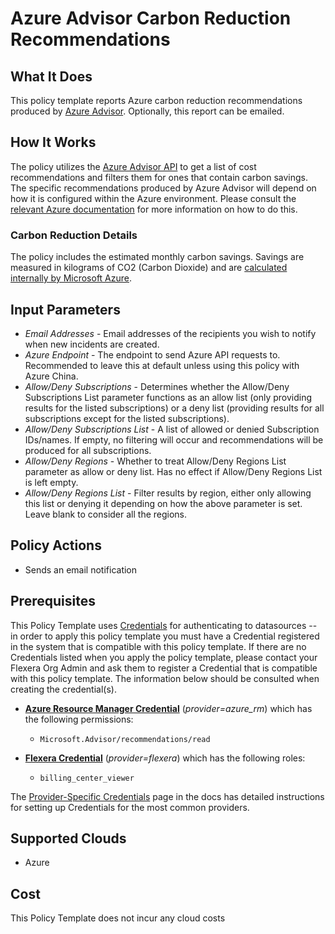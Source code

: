 # Azure Advisor Carbon Reduction Recommendations

## What It Does

This policy template reports Azure carbon reduction recommendations produced by [Azure Advisor](https://learn.microsoft.com/en-us/azure/advisor/advisor-overview). Optionally, this report can be emailed.

## How It Works

The policy utilizes the [Azure Advisor API](https://learn.microsoft.com/en-us/rest/api/advisor/recommendations/list?view=rest-advisor-2023-01-01&tabs=HTTP#category) to get a list of cost recommendations and filters them for ones that contain carbon savings. The specific recommendations produced by Azure Advisor will depend on how it is configured within the Azure environment. Please consult the [relevant Azure documentation](https://learn.microsoft.com/en-us/azure/advisor/advisor-get-started) for more information on how to do this.

### Carbon Reduction Details

The policy includes the estimated monthly carbon savings. Savings are measured in kilograms of CO2 (Carbon Dioxide) and are [calculated internally by Microsoft Azure](https://learn.microsoft.com/en-us/azure/carbon-optimization/).

## Input Parameters

- *Email Addresses* - Email addresses of the recipients you wish to notify when new incidents are created.
- *Azure Endpoint* - The endpoint to send Azure API requests to. Recommended to leave this at default unless using this policy with Azure China.
- *Allow/Deny Subscriptions* - Determines whether the Allow/Deny Subscriptions List parameter functions as an allow list (only providing results for the listed subscriptions) or a deny list (providing results for all subscriptions except for the listed subscriptions).
- *Allow/Deny Subscriptions List* - A list of allowed or denied Subscription IDs/names. If empty, no filtering will occur and recommendations will be produced for all subscriptions.
- *Allow/Deny Regions* - Whether to treat Allow/Deny Regions List parameter as allow or deny list. Has no effect if Allow/Deny Regions List is left empty.
- *Allow/Deny Regions List* - Filter results by region, either only allowing this list or denying it depending on how the above parameter is set. Leave blank to consider all the regions.

## Policy Actions

- Sends an email notification

## Prerequisites

This Policy Template uses [Credentials](https://docs.flexera.com/flexera/EN/Automation/ManagingCredentialsExternal.htm) for authenticating to datasources -- in order to apply this policy template you must have a Credential registered in the system that is compatible with this policy template. If there are no Credentials listed when you apply the policy template, please contact your Flexera Org Admin and ask them to register a Credential that is compatible with this policy template. The information below should be consulted when creating the credential(s).

- [**Azure Resource Manager Credential**](https://docs.flexera.com/flexera/EN/Automation/ProviderCredentials.htm#automationadmin_109256743_1124668) (*provider=azure_rm*) which has the following permissions:
  - `Microsoft.Advisor/recommendations/read`

- [**Flexera Credential**](https://docs.flexera.com/flexera/EN/Automation/ProviderCredentials.htm) (*provider=flexera*) which has the following roles:
  - `billing_center_viewer`

The [Provider-Specific Credentials](https://docs.flexera.com/flexera/EN/Automation/ProviderCredentials.htm) page in the docs has detailed instructions for setting up Credentials for the most common providers.

## Supported Clouds

- Azure

## Cost

This Policy Template does not incur any cloud costs
